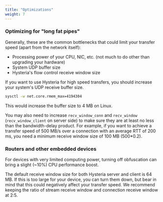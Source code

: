```yaml
---
title: "Optimizations"
weight: 7
---
```


### Optimizing for "long fat pipes"

Generally, these are the common bottlenecks that could limit your transfer speed (apart from the network itself):

- Processing power of your CPU, NIC, etc. (not much to do other than upgrading your hardware)
- System UDP buffer size
- Hysteria's flow control receive window size

If you want to use Hysteria for high speed transfers, you should increase your system's UDP receive buffer size.

```bash
sysctl -w net.core.rmem_max=4194304
```

This would increase the buffer size to 4 MB on Linux.

You may also need to increase `recv_window_conn` and `recv_window` (`recv_window_client` on server side) to make sure
they are at least no less than the bandwidth-delay product. For example, if you want to achieve a transfer speed of 500 MB/s over a connection with an average RTT of 200 ms, you need a minimum receive window size of 100 MB (500*0.2).

### Routers and other embedded devices

For devices with very limited computing power, turning off obfuscation can bring a slight (~10%) CPU performance boost.

The default receive window size for both Hysteria server and client is 64 MB. If this is too large for your device, you can turn them down, but bear in mind that this could negatively affect your transfer speed. We recommend keeping the ratio of stream receive window and connection receive window at 2:5.